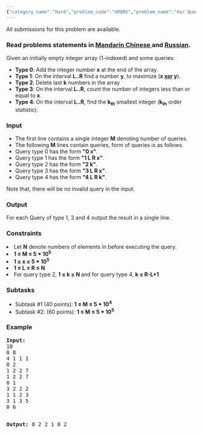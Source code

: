 ```yaml
---
{"category_name":"hard","problem_code":"XRQRS","problem_name":"Xor Queries","languages_supported":{"0":"ADA","1":"ASM","2":"BASH","3":"BF","4":"C","5":"C99 strict","6":"CAML","7":"CLOJ","8":"CLPS","9":"CPP 4.3.2","10":"CPP 4.9.2","11":"CPP14","12":"CS2","13":"D","14":"ERL","15":"FORT","16":"FS","17":"GO","18":"HASK","19":"ICK","20":"ICON","21":"JAVA","22":"JS","23":"LISP clisp","24":"LISP sbcl","25":"LUA","26":"NEM","27":"NICE","28":"NODEJS","29":"PAS fpc","30":"PAS gpc","31":"PERL","32":"PERL6","33":"PHP","34":"PIKE","35":"PRLG","36":"PYPY","37":"PYTH","38":"PYTH 3.4","39":"RUBY","40":"SCALA","41":"SCM chicken","42":"SCM guile","43":"SCM qobi","44":"ST","45":"TCL","46":"TEXT","47":"WSPC"},"max_timelimit":1.5,"source_sizelimit":50000,"problem_author":"gomelfk","problem_tester":"shiplu","date_added":"6-12-2014","tags":{"0":"data","1":"gomelfk","2":"jan15","3":"medium","4":"trie"},"editorial_url":"http://discuss.codechef.com/problems/XRQRS","time":{"view_start_date":1421055000,"submit_start_date":1421055000,"visible_start_date":1421055000,"end_date":1735669800},"layout":"problem"}
---
```

<span class="solution-visible-txt">All submissions for this problem are available.</span><h3> Read problems statements in <a target="_blank" href="http://www.codechef.com/download/translated/JAN15/mandarin/XRQRS.pdf">Mandarin Chinese </a> and <a target="_blank" href="http://www.codechef.com/download/translated/JAN15/russian/XRQRS.pdf">Russian</a>.</h3>


<p>
Given an initially empty integer array (1-indexed) and some queries:
<ul>
<li><b>Type 0</b>: Add the integer number <b>x</b> at the end of the array. </li>
<li><b>Type 1</b>: On the interval <b>L..R</b> find a number <b>y</b>, to maximize (<b>x <a href ="http://en.wikipedia.org/wiki/Bitwise_operation#XOR">xor</a> y</b>).</li>
<li><b>Type 2</b>: Delete last <b>k</b> numbers in the array</li>
<li><b>Type 3</b>: On the interval <b>L..R</b>, count the number of integers less than or equal to <b>x</b>.</li>
<li><b>Type 4</b>: On the interval <b>L..R</b>, find the <b>k<sub>th</sub></b> smallest integer (<b>k<sub>th</sub></b> order statistic).</li>
</ul>
</p>

<h3>Input</h3>
<ul>
<li>The first line contains a single integer <b>M</b> denoting number of queries. </li>
<li>The following <b>M</b> lines contain queries, form of queries is as follows.</li>
<li>Query type 0 has the form <b>"0 x"</b>. </li>
<li>Query type 1 has the form <b>"1 L R x"</b>. </li>
<li>Query type 2 has the form <b>"2 k"</b>. </li>
<li>Query type 3 has the form <b>"3 L R x"</b>. </li>
<li>Query type 4 has the form <b>"4 L R k"</b>. </li>
</ul>

Note that, there will be no invalid query in the input.

<h3>Output</h3>
<p>For each Query of type 1, 3 and 4 output the result in a single line.</p>

<h3>Constraints</h3>
<ul></ul>
<li>Let <b>N</b> denote numbers of elements in before executing the query.</li>
<li><b>1 ≤ M ≤ 5 * 10<sup>5</sup></b></li>
<li><b>1 ≤ x ≤ 5 * 10<sup>5<sup></b></li>
<li><b>1 ≤ L ≤ R ≤ N</b></li>
<li> For query type 2, <b>1 ≤ k ≤ N	</b> and for query type 4, <b>k ≤ R-L+1</b> </li>

<h3>Subtasks</h3>
<ul>
<li>Subtask #1 (40 points): <b>1 ≤ M ≤ 5 * 10<sup>4</sup></b> </li>
<li>Subtask #2: (60 points): <b>1 ≤ M ≤ 5 * 10<sup>5</sup></b> </li>
</ul>

<h3>Example</h3>
<pre><b>Input:</b>
10
0 8
4 1 1 1
0 2
1 2 2 7
1 2 2 7
0 1
3 2 2 2
1 1 2 3
3 1 3 5
0 6

<b>Output:</b>
8
2
2
1
8
2
</pre>
